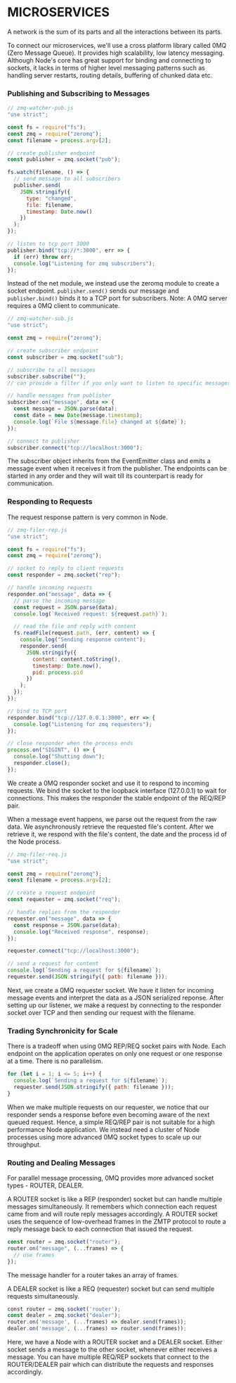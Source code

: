 # MICROSERVICES

A network is the sum of its parts and all the interactions between its parts.

To connect our microservices, we'll use a cross platform library called 0MQ (Zero Message Queue).
It provides high scalability, low latency messaging. Although Node's core has great support for
binding and connecting to sockets, it lacks in terms of higher level messaging patterns such as
handling server restarts, routing details, buffering of chunked data etc.

### Publishing and Subscribing to Messages

```js
// zmq-watcher-pub.js
"use strict";

const fs = require("fs");
const zmq = require("zeromq");
const filename = process.argv[2];

// create publisher endpoint
const publisher = zmq.socket("pub");

fs.watch(filename, () => {
  // send message to all subscribers
  publisher.send(
    JSON.stringify({
      type: "changed",
      file: filename,
      timestamp: Date.now()
    })
  );
});

// listen to tcp port 3000
publisher.bind("tcp://*:3000", err => {
  if (err) throw err;
  console.log("Listening for zmq subscribers");
});
```

Instead of the net module, we instead use the zeromq module to create a socket endpoint.
`publisher.send()` sends our message and `publisher.bind()` binds it to a TCP port for subscribers.
Note: A 0MQ server requires a 0MQ client to communicate.

```js
// zmq-watcher-sub.js
"use strict";

const zmq = require("zeromq");

// create subscriber endpoint
const subscriber = zmq.socket("sub");

// subscribe to all messages
subscriber.subscribe("");
// can provide a filter if you only want to listen to specific messages

// handle messages from publisher
subscriber.on("message", data => {
  const message = JSON.parse(data);
  const date = new Date(message.timestamp);
  console.log(`File ${message.file} changed at ${date}`);
});

// connect to publisher
subscriber.connect("tcp://localhost:3000");
```

The subscriber object inherits from the EventEmitter class and emits a message event when it receives it from the publisher.
The endpoints can be started in any order and they will wait till its counterpart is ready for communication.

### Responding to Requests

The request response pattern is very common in Node.

```js
// zmq-filer-rep.js
"use strict";

const fs = require("fs");
const zmq = require("zeromq");

// socket to reply to client requests
const responder = zmq.socket("rep");

// handle incoming requests
responder.on("message", data => {
  // parse the incoming message
  const request = JSON.parse(data);
  console.log(`Received request: ${request.path}`);

  // read the file and reply with content
  fs.readFile(request.path, (err, content) => {
    console.log("Sending response content");
    responder.send(
      JSON.stringify({
        content: content.toString(),
        timestamp: Date.now(),
        pid: process.pid
      })
    );
  });
});

// bind to TCP port
responder.bind("tcp://127.0.0.1:3000", err => {
  console.log("Listening for zmq requesters");
});

// close responder when the process ends
process.on("SIGINT", () => {
  console.log("Shutting down");
  responder.close();
});
```

We create a 0MQ responder socket and use it to respond to incoming requests. We bind the socket to the loopback interface (127.0.0.1) to wait for connections. This makes the responder the stable endpoint of the REQ/REP pair.

When a message event happens, we parse out the request from the raw data. We asynchronously retrieve the requested file's content. After we retrieve it, we respond with the file's content, the date and the process id of the Node process.

```js
// zmq-filer-req.js
"use strict";

const zmq = require("zeromq");
const filename = process.argv[2];

// create a request endpoint
const requester = zmq.socket("req");

// handle replies from the responder
requester.on("message", data => {
  const response = JSON.parse(data);
  console.log("Received response", response);
});

requester.connect("tcp://localhost:3000");

// send a request for content
console.log(`Sending a request for ${filename}`);
requester.send(JSON.stringify({ path: filename }));
```

Next, we create a 0MQ requester socket. We have it listen for incoming message events and interpret the data as a JSON serialized reponse. After setting up our listener, we make a request by connecting to the responder socket over TCP and then sending our request with the filename.

### Trading Synchronicity for Scale

There is a tradeoff when using 0MQ REP/REQ socket pairs with Node. Each endpoint on the application operates on only one request or one response at a time. There is no parallelism.

```js
for (let i = 1; i <= 5; i++) {
  console.log(`Sending a request for ${filename}`);
  requester.send(JSON.stringify({ path: filename }));
}
```

When we make multiple requests on our requester, we notice that our responder sends a response before even becoming aware of the next queued request. Hence, a simple REQ/REP pair is not suitable for a high performance Node application. We instead need a cluster of Node processes using more advanced 0MQ socket types to scale up our throughput.

### Routing and Dealing Messages

For parallel message processing, 0MQ provides more advanced socket types - ROUTER, DEALER.

A ROUTER socket is like a REP (responder) socket but can handle multiple messages simultaneously. It remembers which connection each request came from and will route reply messages accordingly. A ROUTER socket uses the sequence of low-overhead frames in the ZMTP protocol to route a reply message back to each connection that issued the request.

```js
const router = zmq.socket("router");
router.on("message", (...frames) => {
  // use frames
});
```

The message handler for a router takes an array of frames.

A DEALER socket is like a REQ (requester) socket but can send multiple requests simultaneously.

```js
​const​ router = zmq.socket(​'router'​);
const dealer = zmq.socket("dealer");
router.on(​'message'​, (...frames) => dealer.send(frames));
dealer.on(​'message'​, (...frames) => router.send(frames));
```

Here, we have a Node with a ROUTER socket and a DEALER socket. Either socket sends a message to the other socket, whenever either receives a message. You can have multiple REQ/REP sockets that connect to the ROUTER/DEALER pair which can distribute the requests and responses accordingly.
